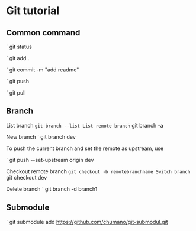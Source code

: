 # Git tutorial

## Common command
` git status

` git add .

` git commit -m "add readme"

` git push

` git pull

## Branch
List branch
` git branch --list
List remote branch
` git branch -a

New branch
` git branch dev

To push the current branch and set the remote as upstream, use

` git push --set-upstream origin dev

Checkout remote branch
` git checkout -b remotebranchname
Switch branch
` git checkout dev

Delete branch
` git branch -d branch1
## Submodule

` git submodule add https://github.com/chumano/git-submodul.git
